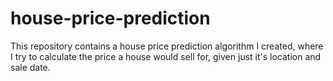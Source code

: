 # house-price-prediction
This repository contains a house price prediction algorithm I created, where I try to calculate the price a house would sell for, given just it's location and sale date.

